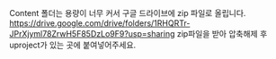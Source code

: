 Content 폴더는 용량이 너무 커서 구글 드라이브에 zip 파일로 올립니다.
https://drive.google.com/drive/folders/1RHQRTr-JPrXjyml78ZrwH5F85DzLo9F9?usp=sharing
zip파일을 받아 압축해제 후 uproject가 있는 곳에 붙여넣어주세요.
